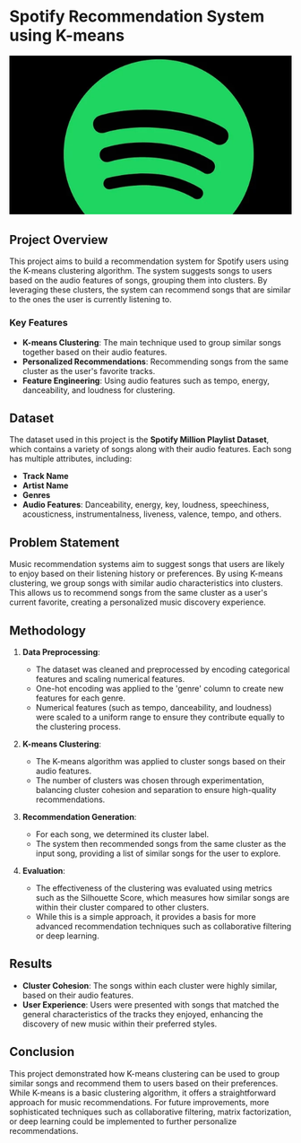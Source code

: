 # Spotify Recommendation System using K-means
![Logo](Assets/Black_Spotify_Logo.png)
## Project Overview
This project aims to build a recommendation system for Spotify users using the K-means clustering algorithm. The system suggests songs to users based on the audio features of songs, grouping them into clusters. By leveraging these clusters, the system can recommend songs that are similar to the ones the user is currently listening to.

### Key Features
- **K-means Clustering**: The main technique used to group similar songs together based on their audio features.
- **Personalized Recommendations**: Recommending songs from the same cluster as the user's favorite tracks.
- **Feature Engineering**: Using audio features such as tempo, energy, danceability, and loudness for clustering.

## Dataset
The dataset used in this project is the **Spotify Million Playlist Dataset**, which contains a variety of songs along with their audio features. Each song has multiple attributes, including:
- **Track Name**
- **Artist Name**
- **Genres**
- **Audio Features**: Danceability, energy, key, loudness, speechiness, acousticness, instrumentalness, liveness, valence, tempo, and others.

## Problem Statement
Music recommendation systems aim to suggest songs that users are likely to enjoy based on their listening history or preferences. By using K-means clustering, we group songs with similar audio characteristics into clusters. This allows us to recommend songs from the same cluster as a user's current favorite, creating a personalized music discovery experience.

## Methodology
1. **Data Preprocessing**:
   - The dataset was cleaned and preprocessed by encoding categorical features and scaling numerical features.
   - One-hot encoding was applied to the 'genre' column to create new features for each genre.
   - Numerical features (such as tempo, danceability, and loudness) were scaled to a uniform range to ensure they contribute equally to the clustering process.

2. **K-means Clustering**:
   - The K-means algorithm was applied to cluster songs based on their audio features.
   - The number of clusters was chosen through experimentation, balancing cluster cohesion and separation to ensure high-quality recommendations.

3. **Recommendation Generation**:
   - For each song, we determined its cluster label.
   - The system then recommended songs from the same cluster as the input song, providing a list of similar songs for the user to explore.

4. **Evaluation**:
   - The effectiveness of the clustering was evaluated using metrics such as the Silhouette Score, which measures how similar songs are within their cluster compared to other clusters.
   - While this is a simple approach, it provides a basis for more advanced recommendation techniques such as collaborative filtering or deep learning.

## Results
- **Cluster Cohesion**: The songs within each cluster were highly similar, based on their audio features.
- **User Experience**: Users were presented with songs that matched the general characteristics of the tracks they enjoyed, enhancing the discovery of new music within their preferred styles.
  
## Conclusion
This project demonstrated how K-means clustering can be used to group similar songs and recommend them to users based on their preferences. While K-means is a basic clustering algorithm, it offers a straightforward approach for music recommendations. For future improvements, more sophisticated techniques such as collaborative filtering, matrix factorization, or deep learning could be implemented to further personalize recommendations.
